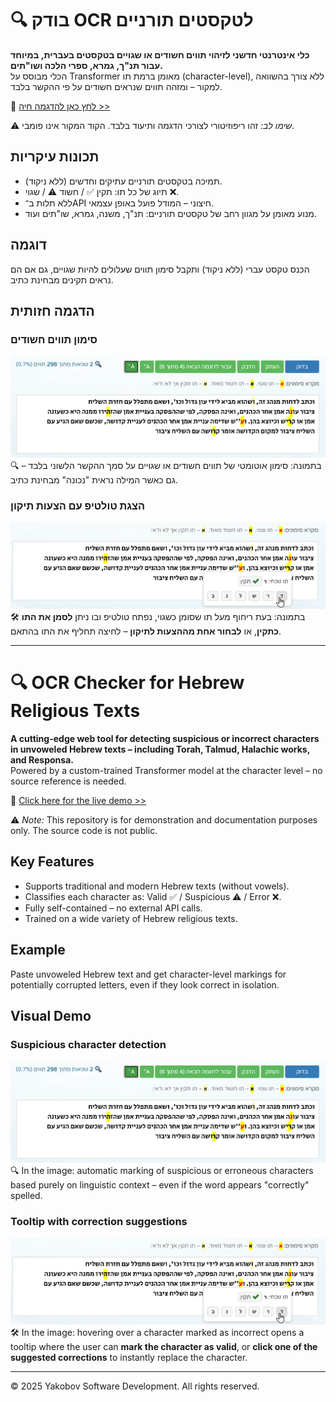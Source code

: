 
# 🔍 בודק OCR לטקסטים תורניים

**כלי אינטרנטי חדשני לזיהוי תווים חשודים או שגויים בטקסטים בעברית, במיוחד עבור תנ"ך, גמרא, ספרי הלכה ושו"תים.**  
הכלי מבוסס על Transformer מאומן ברמת תו (character-level), ללא צורך בהשוואה למקור – ומזהה תווים שנראים חשודים על פי ההקשר בלבד.

🧪 [לחץ כאן להדגמה חיה >>](https://yakobov-dev.co.il/כלים/OcrChecker.aspx)

⚠️ *שימו לב:* זהו ריפוזיטורי לצורכי הדגמה ותיעוד בלבד. הקוד המקור אינו פומבי.

## תכונות עיקריות
- תמיכה בטקסטים תורניים עתיקים וחדשים (ללא ניקוד).
- תיוג של כל תו: תקין ✅ / חשוד ⚠️ / שגוי ❌.
- ללא תלות ב־API חיצוני – המודל פועל באופן עצמאי.
- מנוע מאומן על מגוון רחב של טקסטים תורניים: תנ"ך, משנה, גמרא, שו"תים ועוד.

## דוגמה
הכנס טקסט עברי (ללא ניקוד) ותקבל סימון תווים שעלולים להיות שגויים, גם אם הם נראים תקינים מבחינת כתיב.

## הדגמה חזותית

### סימון תווים חשודים
![סימון תווים חשודים](screenshots/marked_text.png)  
🔍 בתמונה: סימון אוטומטי של תווים חשודים או שגויים על סמך ההקשר הלשוני בלבד – גם כאשר המילה נראית "נכונה" מבחינת כתיב.

### הצגת טולטיפ עם הצעות תיקון
![טולטיפ עם הצעות](screenshots/tooltip_suggestions.png)  
🛠️ בתמונה: בעת ריחוף מעל תו שסומן כשגוי, נפתח טולטיפ ובו ניתן **לסמן את התו כתקין**, או **לבחור אחת מההצעות לתיקון** – לחיצה תחליף את התו בהתאם.



---

# 🔍 OCR Checker for Hebrew Religious Texts

**A cutting-edge web tool for detecting suspicious or incorrect characters in unvoweled Hebrew texts – including Torah, Talmud, Halachic works, and Responsa.**  
Powered by a custom-trained Transformer model at the character level – no source reference is needed.

🧪 [Click here for the live demo >>](https://yakobov-dev.co.il/כלים/OcrChecker.aspx)

⚠️ *Note:* This repository is for demonstration and documentation purposes only. The source code is not public.

## Key Features
- Supports traditional and modern Hebrew texts (without vowels).
- Classifies each character as: Valid ✅ / Suspicious ⚠️ / Error ❌.
- Fully self-contained – no external API calls.
- Trained on a wide variety of Hebrew religious texts.

## Example
Paste unvoweled Hebrew text and get character-level markings for potentially corrupted letters, even if they look correct in isolation.

## Visual Demo

### Suspicious character detection
![Marked text](screenshots/marked_text.png)  
🔍 In the image: automatic marking of suspicious or erroneous characters based purely on linguistic context – even if the word appears "correctly" spelled.

### Tooltip with correction suggestions
![Tooltip suggestions](screenshots/tooltip_suggestions.png)  
🛠️ In the image: hovering over a character marked as incorrect opens a tooltip where the user can **mark the character as valid**, or **click one of the suggested corrections** to instantly replace the character.

---

© 2025 Yakobov Software Development. All rights reserved.
